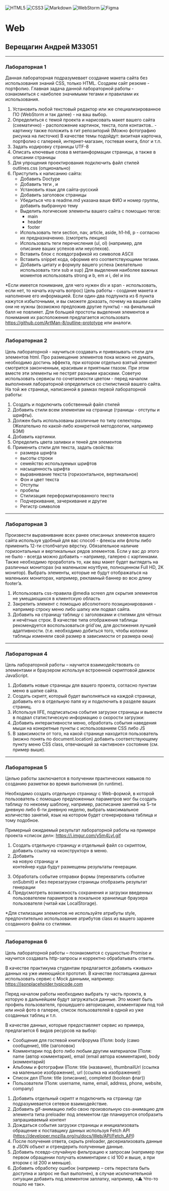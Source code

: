 ![HTML5](https://img.shields.io/badge/html5-%23E34F26.svg?style=for-the-badge&logo=html5&logoColor=white)
![CSS3](https://img.shields.io/badge/css3-%231572B6.svg?style=for-the-badge&logo=css3&logoColor=white)
![Markdown](https://img.shields.io/badge/markdown-%23000000.svg?style=for-the-badge&logo=markdown&logoColor=white)
![WebStorm](https://img.shields.io/badge/webstorm-143?style=for-the-badge&logo=webstorm&logoColor=white&color=black)
![Figma](https://img.shields.io/badge/figma-%23F24E1E.svg?style=for-the-badge&logo=figma&logoColor=white)
# Web
## Верещагин Андрей M33051
---
### Лабораторная 1
Данная лабораторная подразумевает создание макета сайта без использования знаний CSS, только HTML. Создаем сайт резюме - портфолио. Главная задача данной лабораторной работы - ознакомиться с наиболее значимыми тегами и правилами их использования.
1.	Установить любой текстовый редактор или же специализированное ПО (WebStorm и так далее) - на ваш выбор.
2.	Определиться с темой проекта и нарисовать макет вашего сайта (схематично) - расположение картинок, текста, поля контактов.. - картинку также положить в гит репозиторий (Можно фотографию рисунка на листочке) В качестве темы подойдут: визитная карточка, портфолио с галереей, интернет-магазин, гостевая книга, блог и т.п.
3.	Задать кодировку страницы  UTF-8
4.	Описать ключевые слова в метаинформации страницы, а также в описании страницы
5.	Для упрощения проектирования подключить файл стилей outlines.css (опционально)
6.	Приступить к написанию сайта:
	*	Добавить Doctype
	*	Добавить теги <html>,<head> и <body>
	*	Установить язык для сайта-русский
	*	Добавить заголовок страницы    
	*	Убедиться что в readme.md указана ваше ФИО и номер группы, добавить выбранную тему
	*	Выделить логические элементы вашего сайта с помощью  тегов:
		*	main
		*	header
		*	footer
	*	Использовать теги section, nav, article, aside, h1-h6, p - согласно их  предназначению. (смотреть лекцию)
	*	Использовать теги перечисления (ul, ol) (например, для описание ваших успехов или неуспехов).
	*	Вставить блок с псевдографикой из символов ASCII
	*	Вставить snippet кода, оформив его соответствующими тегами.
	*	Добавить цитату и формулу вашего успеха (желательно использовать тэги sub и sup)
Для выделения наиболее важных моментов использовать strong и b, em и i, del и ins

*Если имеется понимание, для чего нужен div и span - использовать, если нет, то начать изучать вопрос)
Цель работы - создание макета и наполнение его информацией. Если один-два подпункта из 6 пункта кажутся избыточными, и вы сможете доказать, почему на вашем сайте они не нужны (возможно предложив другие пункты) - на финальный балл не повлияет.
Для большей простоты выделения элементов и понимания их расположения предлагается использовать https://github.com/ArtMan-8/outline-prototype или аналоги.

---
### Лабораторная 2
Цель лабораторной - научиться создавать и привязывать стили для элементов html. Про размещение элементов пока можно не думать, необходимо достичь эффекта, при котором отдельно взятый элемент смотрится законченным, красивым и приятным глазом. При этом вместе эти элементы не пестрят разными красками. Советую использовать сервисы по сочетаемости цветом - перед началом выполнения лабораторной определиться со стилистикой вашего сайта.
На той же странице, написанной в рамках первой лабораторной работы:
1.  Создать и подключить собственный файл стилей
2.  Добавить стили всем элементам на странице (границы - отступы и шрифты). 
3.  Должен быть использованы различные по типу селекторы. (Желательно по какой-либо конкретной методологии, например БЭМ)
4.  Добавить картинки.
5.  Определить цвета заливки и теней для элементов
6.  Применить стили для текста, задать свойства:
    *	размера шрифта
    *	высоты строки
    *	семейство используемых шрифтов
    *	насыщенность шрифта
    *	выравнивание текста (горизонтальное, вертикальное)
    *	Фон и цвет текста
    *	Отступы
    *	пробелы
    *	Стилизация  переформатированного текста
    *	Подчеркивание, зачеркивание и  другие
    *	Регистр символов

---
### Лабораторная 3
Произвести выравнивание всех ранее описанных элементов вашего сайта используя удобный для вас способ - флексы или флоты либо применить 12-ти столбчатую вёрстку. Обязательное наличие горизонтальных и вертикальных рядов элементов. Если у вас до этого не было - всегда можно добавить – например, галерею с картинками.
Также необходимо проработать то, как ваш макет будет выглядеть на различных мониторах (на маленьком ноутбуке, полноценном Full HD, 2K монитор). Выбрать элементы, которые не будут отображаться на маленьких мониторах, например, рекламный баннер во всю длину footer’a.
1.	Использовать css-правила @media screen для скрытия элементов не умещающихся в клиентскую область
2.	Закрепить элемент с помощью абсолютного позиционирования - например строку меню либо шапку или подвал сайта.
3.	Добавить на страницу таблицу с заголовками и стилями для чётных и нечётных строк. В качестве типа отображения таблицы рекомендуется воспользоваться grid’ом, для достижения лучшей адаптивности. (т.е. необходимо добиться того, чтобы колонки таблицы изменяли свой размер в зависимости от размера окна)

---
### Лабораторная 4
Цель лабораторной работы – научится взаимодействовать со элементами и браузером используя встроенной скриптовой движок JavaScript.

1.	Добавить новые страницы для вашего проекта, согласно пунктам меню в шапке сайта.
2.	Создать скрипт, который будет выполняться на каждой странице, добавить его в отдельную папя ку и подключить в разделе <head> ваших страниц.
3.	Используя IIFE, подписатьсна события загрузки страницы и вывести в подвал статистическую информацию о скорости загрузки:
4.	Добавить интерактивности меню, обработать события наведения мыши на конкретные пункты с использованием CSS либо JS
5.	В зависимости от того, на какой странице находится пользователь (можно понять по document.location) добавить соответствующему пункту меню CSS class, отвечающий за «активное» состояние (см. пример выше).

---
### Лабораторная 5
Целью работы заключается в получении практических навыков по созданию разметки во время выполнения (in runtime).

Необходимо создать отдельную страницу с Web-формой, в которой пользователь с помощью предложенных параметров мог бы создать таблицу по некоему шаблону, например, расписание занятий на 5-ти дневную либо 6-ти дневную неделю, выбрать максимальное количество занятий, язык на котором будет сгенерирована таблица и тому подобное.

Примерный ожидаемый результат лабораторной работы на примере проекта «список дел»: https://i.imgur.com/y5m4LyI.gif

1.	Создать отдельную страницу и отдельный файл со скриптом, добавить ссылку на «конструктор» в меню.
2.	Добавить <form> на новую страницу и <div> контейнер куда будут размещены результаты генерации.
3.	Обработать событие отправки формы (перехватить событие onSubmit) и без перезагрузки страницы отобразить результат генерации
4.	Предусмотреть возможность сохранения и загрузки введенных пользователем параметров в локальное хранилище браузера пользователя (читай как LocalStorage).

*Для стилизации элементов не используйте атрибуты style, предпочтительно использование атрибутов class из вашего заранее созданного файла со стилями.

---
### Лабораторная 6

Цель лабораторной работы – познакомится с сущностью Promise и научится создавать http-запросы и корректно обрабатывать ответы.

В качестве практикума студентам предлагается добавить «живых» данных на уже имеющийся прототип. В качестве поставщика данных использовать сервис с Mock данными, например: https://jsonplaceholder.typicode.com


Перед началом работы необходимо выбрать ту часть проекта, в которую в дальнейшем будут загружаться данные. Это может быть профиль пользователя, прошедшего авторизацию, комментарии под той или иной фото в галерее, список пользователей в одной из уже созданных таблиц и т.п.

В качестве данных, которые предоставляет сервис из примера, предлагается 6 видов ресурсов на выбор:
*	Сообщения для гостевой книги/форума 
(Поля: body (само сообщение), title (заголовок)
*	Комментарии под фото либо любым другим материалом
(Поля: name (автор комментария), email (email автора комментария), body (комментарий)
*	Альбомы и фотографии 
(Поля: title (название), thumbnailUrl (ссылка на маленькое изображение), url (ссылка на изображение))
*	Список дел
(Поля: title (описание), completed (boolean флаг))
*	Пользователи
(Поля: username, name, email, address, phone, website, company)

1.	Добавить отдельный скрипт и подключить на страницу где подразумевается сетевое взаимодействие.
2.	Добавить gif-анимацию либо свою произвольную css-анимацию для элемента типа preloader под элементом где планируется отобразить запрашиваемый контент 
3.	Дождаться события загрузки страницы и инициализовать обращение к поставщику данных используя Fetch API (https://developer.mozilla.org/ru/docs/Web/API/Fetch_API)
4.	После получения ответа, скрыть preloader, десериализовать данные в JSON объект и отрендерить полученные данные.
5.	Добавить псевдо-случайную фильтрацию к запросам (например при первом обращении получать комментарии с id 100 и выше, а при втором c id 200 и меньше).
6.	Добавить обработку ошибок (например – сеть перестала быть доступна и запрос не был выполнен), в случае исключительной ситуации добавить под элементом заплатку, например, «⚠ Что-то пошло не так».
